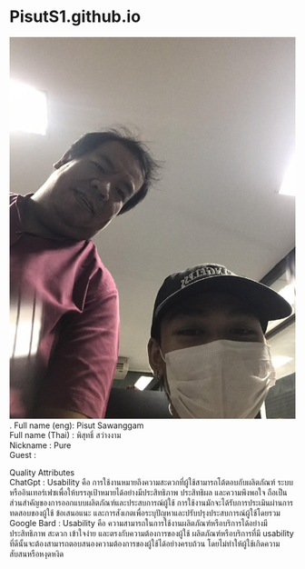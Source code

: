 # PisutS1.github.io
![alt text for screen readers](unnamed.jpg "Text to show on mouseover").
Full name (eng): Pisut Sawanggam  
Full name  (Thai) : พิสุทธิ์ สว่างงาม  
Nickname : Pure    
Guest :   


Quality Attributes    
ChatGpt : Usability คือ การใช้งานหมายถึงความสะดวกที่ผู้ใช้สามารถโต้ตอบกับผลิตภัณฑ์ ระบบ หรืออินเทอร์เฟซเพื่อให้บรรลุเป้าหมายได้อย่างมีประสิทธิภาพ ประสิทธิผล และความพึงพอใจ ถือเป็นส่วนสำคัญของการออกแบบผลิตภัณฑ์และประสบการณ์ผู้ใช้ การใช้งานมักจะได้รับการประเมินผ่านการทดสอบของผู้ใช้ ข้อเสนอแนะ และการสังเกตเพื่อระบุปัญหาและปรับปรุงประสบการณ์ผู้ใช้โดยรวม  
Google Bard : Usability คือ ความสามารถในการใช้งานผลิตภัณฑ์หรือบริการได้อย่างมีประสิทธิภาพ สะดวก เข้าใจง่าย และตรงกับความต้องการของผู้ใช้ ผลิตภัณฑ์หรือบริการที่มี usability ที่ดีนั้นจะต้องสามารถตอบสนองความต้องการของผู้ใช้ได้อย่างครบถ้วน โดยไม่ทำให้ผู้ใช้เกิดความสับสนหรือหงุดหงิด


